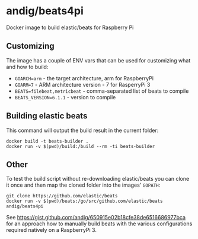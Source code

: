 # andig/beats4pi

Docker image to build elastic/beats for Raspberry Pi

## Customizing

The image has a couple of ENV vars that can be used for customizing what and how to build:

  - `GOARCH=arm` - the target architecture, arm for RaspberryPi
  - `GOARM=7` - ARM architecture version - 7 for RasperryPi 3
  - `BEATS=filebeat,metricbeat` - comma-separated list of beats to compile
  - `BEATS_VERSION=6.1.1` - version to compile

## Building elastic beats

This command will output the build result in the current folder:

    docker build -t beats-builder .
    docker run -v $(pwd)/build:/build --rm -ti beats-builder
    
## Other

To test the build script without re-downloading elastic/beats you can clone it once and then map the cloned folder into the images' `GOPATH`:

    git clone https://github.com/elastic/beats
    docker run -v $(pwd)/beats:/go/src/github.com/elastic/beats andig/beats4pi

See https://gist.github.com/andig/650915e02b18cfe38de6516686977bca for an approach how to manually build beats with the various configurations required natively on a RaspberryPi 3.
